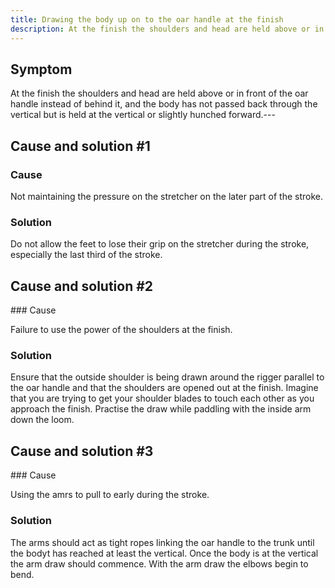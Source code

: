 ```yaml
---
title: Drawing the body up on to the oar handle at the finish
description: At the finish the shoulders and head are held above or in front of the oar handle instead of behind it, and the body has not passed back through the vertical but is held at the vertical or slightly hunched forward.
---
```


## Symptom

At the finish the shoulders and head are held above or in front of the oar handle instead of behind it, and the body has not passed back through the vertical but is held at the vertical or slightly hunched forward.---

## Cause and solution #1

### Cause

Not maintaining the pressure on the stretcher on the later part of the stroke.

### Solution

Do not allow the feet to lose their grip on the stretcher during the stroke, especially the last third of the stroke.

## Cause and solution #2

### Cause

Failure to use the power of the shoulders at the finish.

### Solution

Ensure that the outside shoulder is being drawn around the rigger parallel to the oar handle and that the shoulders are opened out at the finish. Imagine that you are trying to get your shoulder blades to touch each other as you approach the finish. Practise the draw while paddling with the inside arm down the loom.

## Cause and solution #3

### Cause

Using the amrs to pull to early during the stroke.

### Solution

The arms should act as tight ropes linking the oar handle to the trunk until the bodyt has reached at least the vertical. Once the body is at the vertical the arm draw should commence. With the arm draw the elbows begin to bend.
